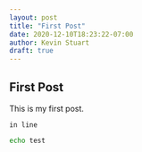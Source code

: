 ```yaml
---
layout: post
title: "First Post"
date: 2020-12-10T18:23:22-07:00
author: Kevin Stuart
draft: true
---
```


## First Post

This is my first post.

`in line`

```sh
echo test
```
